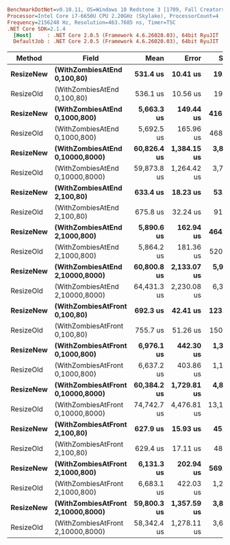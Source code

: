``` ini

BenchmarkDotNet=v0.10.11, OS=Windows 10 Redstone 3 [1709, Fall Creators Update] (10.0.16299.192)
Processor=Intel Core i7-6650U CPU 2.20GHz (Skylake), ProcessorCount=4
Frequency=2156248 Hz, Resolution=463.7685 ns, Timer=TSC
.NET Core SDK=2.1.4
  [Host]     : .NET Core 2.0.5 (Framework 4.6.26020.03), 64bit RyuJIT
  DefaultJob : .NET Core 2.0.5 (Framework 4.6.26020.03), 64bit RyuJIT


```
|    Method |                             Field |        Mean |       Error |       StdDev |      Median |
|---------- |---------------------------------- |------------:|------------:|-------------:|------------:|
| **ResizeNew** |       **(WithZombiesAtEnd 0,100,80)** |    **531.4 us** |    **10.41 us** |     **19.81 us** |    **528.3 us** |
| ResizeOld |       (WithZombiesAtEnd 0,100,80) |    536.1 us |    10.56 us |     19.03 us |    533.0 us |
| **ResizeNew** |     **(WithZombiesAtEnd 0,1000,800)** |  **5,663.3 us** |   **149.44 us** |    **416.57 us** |  **5,525.5 us** |
| ResizeOld |     (WithZombiesAtEnd 0,1000,800) |  5,692.5 us |   165.96 us |    468.09 us |  5,533.8 us |
| **ResizeNew** |   **(WithZombiesAtEnd 0,10000,8000)** | **60,826.4 us** | **1,384.15 us** |  **3,881.31 us** | **60,722.4 us** |
| ResizeOld |   (WithZombiesAtEnd 0,10000,8000) | 59,873.8 us | 1,264.42 us |  3,708.31 us | 60,346.2 us |
| **ResizeNew** |       **(WithZombiesAtEnd 2,100,80)** |    **633.4 us** |    **18.23 us** |     **53.18 us** |    **625.9 us** |
| ResizeOld |       (WithZombiesAtEnd 2,100,80) |    675.8 us |    32.24 us |     91.99 us |    648.6 us |
| **ResizeNew** |     **(WithZombiesAtEnd 2,1000,800)** |  **5,890.6 us** |   **162.94 us** |    **464.89 us** |  **5,740.3 us** |
| ResizeOld |     (WithZombiesAtEnd 2,1000,800) |  5,864.2 us |   181.36 us |    520.36 us |  5,712.7 us |
| **ResizeNew** |   **(WithZombiesAtEnd 2,10000,8000)** | **60,800.8 us** | **2,133.07 us** |  **5,946.15 us** | **59,686.3 us** |
| ResizeOld |   (WithZombiesAtEnd 2,10000,8000) | 64,431.3 us | 2,230.08 us |  6,326.36 us | 63,581.1 us |
| **ResizeNew** |     **(WithZombiesAtFront 0,100,80)** |    **692.3 us** |    **42.41 us** |    **123.72 us** |    **643.7 us** |
| ResizeOld |     (WithZombiesAtFront 0,100,80) |    755.7 us |    51.26 us |    150.33 us |    769.9 us |
| **ResizeNew** |   **(WithZombiesAtFront 0,1000,800)** |  **6,976.1 us** |   **442.30 us** |  **1,304.13 us** |  **6,534.5 us** |
| ResizeOld |   (WithZombiesAtFront 0,1000,800) |  6,637.2 us |   403.86 us |  1,184.44 us |  6,036.1 us |
| **ResizeNew** | **(WithZombiesAtFront 0,10000,8000)** | **60,384.2 us** | **1,729.81 us** |  **4,822.01 us** | **59,101.6 us** |
| ResizeOld | (WithZombiesAtFront 0,10000,8000) | 74,742.7 us | 4,476.81 us | 13,199.98 us | 80,197.3 us |
| **ResizeNew** |     **(WithZombiesAtFront 2,100,80)** |    **627.9 us** |    **15.93 us** |     **45.20 us** |    **615.9 us** |
| ResizeOld |     (WithZombiesAtFront 2,100,80) |    629.4 us |    17.11 us |     48.55 us |    612.4 us |
| **ResizeNew** |   **(WithZombiesAtFront 2,1000,800)** |  **6,131.3 us** |   **202.94 us** |    **569.05 us** |  **5,942.8 us** |
| ResizeOld |   (WithZombiesAtFront 2,1000,800) |  6,683.1 us |   422.03 us |  1,244.36 us |  6,059.4 us |
| **ResizeNew** | **(WithZombiesAtFront 2,10000,8000)** | **59,800.3 us** | **1,357.59 us** |  **3,895.19 us** | **58,871.3 us** |
| ResizeOld | (WithZombiesAtFront 2,10000,8000) | 58,342.4 us | 1,278.11 us |  3,625.79 us | 57,309.5 us |
